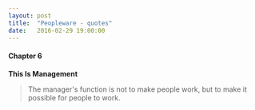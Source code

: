 ```yaml
---
layout: post
title:  "Peopleware - quotes"
date:   2016-02-29 19:00:00
---
```



#### Chapter 6

__This Is Management__

> The manager's function is not to make people work, but to make it possible for people to work.


